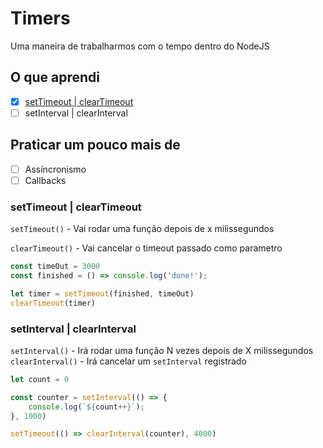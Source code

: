 # Timers

Uma maneira de trabalharmos com o tempo dentro do NodeJS

## O que aprendi

- [x] [setTimeout | clearTimeout](#settimeout)
- [ ] setInterval | clearInterval

## Praticar um pouco mais de

- [ ] Assíncronismo
- [ ] Callbacks

### setTimeout | clearTimeout

`setTimeout()` - Vai rodar uma função depois de x milissegundos

`clearTimeout()` - Vai cancelar o timeout passado como parametro 

```javascript
const timeOut = 3000
const finished = () => console.log('done!');

let timer = setTimeout(finished, timeOut)
clearTimeout(timer)
```

### setInterval | clearInterval

`setInterval()` - Irá rodar uma função N vezes depois de X milissegundos
`clearInterval()` - Irá cancelar um `setInterval` registrado

```javascript
let count = 0

const counter = setInterval(() => {
    console.log(`${count++}`);
}, 1000)

setTimeout(() => clearInterval(counter), 4000)
```